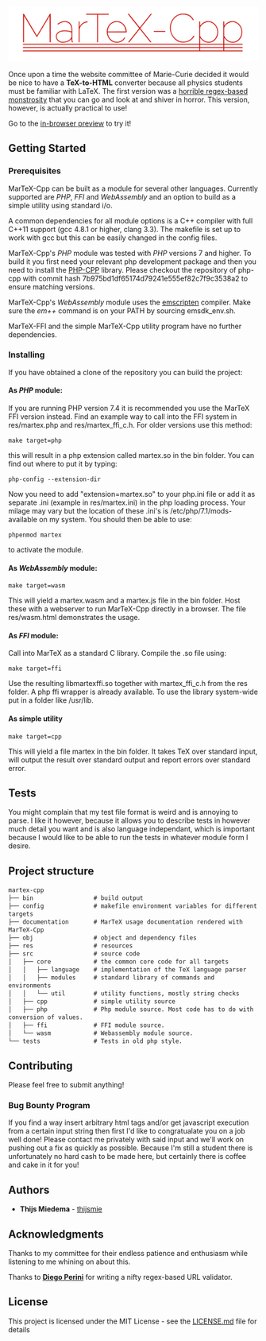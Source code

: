 ![alt text](res/martex-cpp-logo.png "MarTeX-Cpp")

Once upon a time the website committee of Marie-Curie decided it would be nice to have a __TeX-to-HTML__ converter because all physics students must be familiar with LaTeX. The first version was a [horrible regex-based monstrosity](https://github.com/thijsmie/MarTeXPHP) that you can go and look at and shiver in horror. This version, however, is actually practical to use!

Go to the [in-browser preview](http://tmiedema.com/martex) to try it!

## Getting Started

### Prerequisites

MarTeX-Cpp can be built as a module for several other languages. Currently supported are _PHP_, _FFI_ and _WebAssembly_ and an option to build as a simple utility using standard i/o.

A common dependencies for all module options is a C++ compiler with full C++11 support (gcc 4.8.1 or higher, clang 3.3). The makefile is set up to work with gcc but this can be easily changed in the config files.

MarTeX-Cpp's _PHP_ module was tested with _PHP_ versions 7 and higher. To build it you first need your relevant php development package and then you need to install the [PHP-CPP](http://www.php-cpp.com/) library. Please checkout the repository of php-cpp with commit hash 7b975bd1df65174d79241e555ef82c7f9c3538a2 to ensure matching versions.

MarTeX-Cpp's _WebAssembly_ module uses the [emscripten](https://kripken.github.io/emscripten-site/) compiler. Make sure the _em++_ command is on your PATH by sourcing emsdk_env.sh.

MarTeX-FFI and the simple MarTeX-Cpp utility program have no further dependencies.

### Installing

If you have obtained a clone of the repository you can build the project:

#### As _PHP_ module:

If you are running PHP version 7.4 it is recommended you use the MarTeX FFI version instead. Find an example way to call into the FFI system in res/martex.php and res/martex_ffi_c.h. For older versions use this method:

```
make target=php
```
this will result in a php extension called martex.so in the bin folder. You can find out where to put it by typing:
```
php-config --extension-dir
```
Now you need to add "extension=martex.so" to your php.ini file or add it as separate .ini (example in res/martex.ini) in the php loading process. Your milage may vary but the location of these .ini's is /etc/php/7.1/mods-available on my system. You should then be able to use:
```
phpenmod martex
```
to activate the module.

#### As _WebAssembly_ module:
```
make target=wasm
```
This will yield a martex.wasm and a martex.js file in the bin folder. Host these with a webserver to run MarTeX-Cpp directly in a browser. The file res/wasm.html demonstrates the usage.

#### As _FFI_ module:

Call into MarTeX as a standard C library. Compile the .so file using:
```
make target=ffi
```
Use the resulting libmartexffi.so together with martex_ffi_c.h from the res folder. A php ffi wrapper is already available. To use the library system-wide put in a folder like /usr/lib.

#### As simple utility
```
make target=cpp
```
This will yield a file martex in the bin folder. It takes TeX over standard input, will output the result over standard output and report errors over standard error.

## Tests

You might complain that my test file format is weird and is annoying to parse. I like it however, because it allows you to describe tests in however much detail you want and is also language independant, which is important because I would like to be able to run the tests in whatever module form I desire. 

## Project structure

```
martex-cpp
├── bin                 # build output
├── config              # makefile environment variables for different targets
├── documentation       # MarTeX usage documentation rendered with MarTeX-Cpp
├── obj                 # object and dependency files
├── res                 # resources
├── src                 # source code
│   ├── core            # the common core code for all targets
│   │   ├── language    # implementation of the TeX language parser
│   │   ├── modules     # standard library of commands and environments
│   │   └── util        # utility functions, mostly string checks
│   ├── cpp             # simple utility source
│   ├── php             # Php module source. Most code has to do with conversion of values.
│   ├── ffi             # FFI module source.
│   └── wasm            # Webassembly module source.
└── tests               # Tests in old php style.
```

## Contributing

Please feel free to submit anything!

### Bug Bounty Program

If you find a way insert arbitrary html tags and/or get javascript execution from a certain input string then first I'd like to congratualate you on a job well done! Please contact me privately with said input and we'll work on pushing out a fix as quickly as possible. Because I'm still a student there is unfortunately no hard cash to be made here, but certainly there is coffee and cake in it for you!

## Authors

* **Thijs Miedema** - [thijsmie](https://github.com/thijsmie)

## Acknowledgments

Thanks to my committee for their endless patience and enthusiasm while listening to me whining on about this.

Thanks to [**Diego Perini**](http://www.iport.it) for writing a nifty regex-based URL validator.

## License

This project is licensed under the MIT License - see the [LICENSE.md](LICENSE.md) file for details
